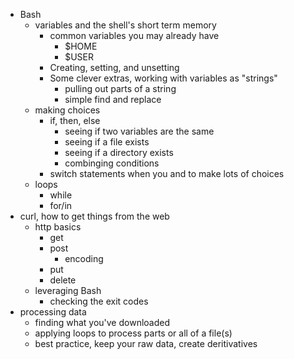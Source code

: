 
+ Bash
    + variables and the shell's short term memory
        + common variables you may already have
            + $HOME
            + $USER
       + Creating, setting, and unsetting
       + Some clever extras, working with variables as "strings"
            + pulling out parts of a string
            + simple find and replace
    + making choices
        + if, then, else
            + seeing if two variables are the same
            + seeing if a file exists
            + seeing if a directory exists
            + combinging conditions
        + switch statements when you and to make lots of choices
    + loops
        + while 
        + for/in
+ curl, how to get things from the web
    + http basics
        + get
        + post
            + encoding
        + put
        + delete
    + leveraging Bash
        + checking the exit codes
+ processing data
    + finding what you've downloaded
    + applying loops to process parts or all of a file(s)
    + best practice, keep your raw data, create deritivatives


